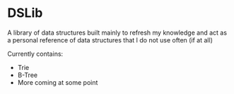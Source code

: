 # DSLib

A library of data structures built mainly to refresh my knowledge and act as a personal reference of data structures that I do not use often (if at all)

Currently contains:
- Trie
- B-Tree
- More coming at some point
